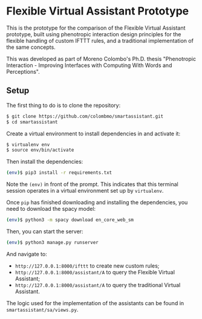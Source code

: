# Flexible Virtual Assistant Prototype

This is the prototype for the comparison of the Flexible Virtual Assistant prototype, built using phenotropic interaction design principles for the flexible handling of custom IFTTT rules, and a traditional implementation of the same concepts.

This was developed as part of Moreno Colombo's Ph.D. thesis "Phenotropic Interaction - Improving Interfaces with Computing With Words and Perceptions".

## Setup

The first thing to do is to clone the repository:

```sh
$ git clone https://github.com/colombmo/smartassistant.git
$ cd smartassistant
```

Create a virtual environment to install dependencies in and activate it:

```sh
$ virtualenv env
$ source env/bin/activate
```

Then install the dependencies:

```sh
(env)$ pip3 install -r requirements.txt
```

Note the `(env)` in front of the prompt. This indicates that this terminal
session operates in a virtual environment set up by `virtualenv`.

Once `pip` has finished downloading and installing the dependencies, you need to download the spacy model:

```sh
(env)$ python3 -m spacy download en_core_web_sm
```

Then, you can start the server:

```sh
(env)$ python3 manage.py runserver
```

And navigate to:
- `http://127.0.0.1:8000/ifttt` to create new custom rules;
- `http://127.0.0.1:8000/assistant/A` to query the Flexible Virtual Assistant;
- `http://127.0.0.1:8000/assistant/A` to query the traditional Virtual Assistant.

The logic used for the implementation of the assistants can be found in `smartassistant/sa/views.py`.